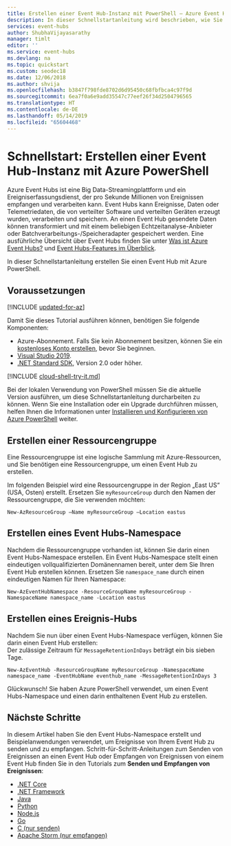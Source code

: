 ```yaml
---
title: Erstellen einer Event Hub-Instanz mit PowerShell – Azure Event Hubs | Microsoft-Dokumentation
description: In dieser Schnellstartanleitung wird beschrieben, wie Sie mithilfe von Azure PowerShell einen Event Hub erstellen und anschließend mithilfe des .NET Standard SDK Ereignisse senden und empfangen.
services: event-hubs
author: ShubhaVijayasarathy
manager: timlt
editor: ''
ms.service: event-hubs
ms.devlang: na
ms.topic: quickstart
ms.custom: seodec18
ms.date: 12/06/2018
ms.author: shvija
ms.openlocfilehash: b3847f798fde8702d6d95450c68fbfbca4c97f9d
ms.sourcegitcommit: 6ea7f0a6e9add35547c77eef26f34d2504796565
ms.translationtype: HT
ms.contentlocale: de-DE
ms.lasthandoff: 05/14/2019
ms.locfileid: "65604468"
---
```

# <a name="quickstart-create-an-event-hub-using-azure-powershell"></a>Schnellstart: Erstellen einer Event Hub-Instanz mit Azure PowerShell

Azure Event Hubs ist eine Big Data-Streamingplattform und ein Ereigniserfassungsdienst, der pro Sekunde Millionen von Ereignissen empfangen und verarbeiten kann. Event Hubs kann Ereignisse, Daten oder Telemetriedaten, die von verteilter Software und verteilten Geräten erzeugt wurden, verarbeiten und speichern. An einen Event Hub gesendete Daten können transformiert und mit einem beliebigen Echtzeitanalyse-Anbieter oder Batchverarbeitungs-/Speicheradapter gespeichert werden. Eine ausführliche Übersicht über Event Hubs finden Sie unter [Was ist Azure Event Hubs?](event-hubs-about.md) und [Event Hubs-Features im Überblick](event-hubs-features.md).

In dieser Schnellstartanleitung erstellen Sie einen Event Hub mit Azure PowerShell.

## <a name="prerequisites"></a>Voraussetzungen

[!INCLUDE [updated-for-az](../../includes/updated-for-az.md)]

Damit Sie dieses Tutorial ausführen können, benötigen Sie folgende Komponenten:

- Azure-Abonnement. Falls Sie kein Abonnement besitzen, können Sie ein [kostenloses Konto erstellen][], bevor Sie beginnen.
- [Visual Studio 2019](https://www.visualstudio.com/vs).
- [.NET Standard SDK](https://www.microsoft.com/net/download/windows), Version 2.0 oder höher.

[!INCLUDE [cloud-shell-try-it.md](../../includes/cloud-shell-try-it.md)]

Bei der lokalen Verwendung von PowerShell müssen Sie die aktuelle Version ausführen, um diese Schnellstartanleitung durcharbeiten zu können. Wenn Sie eine Installation oder ein Upgrade durchführen müssen, helfen Ihnen die Informationen unter [Installieren und Konfigurieren von Azure PowerShell](https://docs.microsoft.com/powershell/azure/install-az-ps) weiter.

## <a name="create-a-resource-group"></a>Erstellen einer Ressourcengruppe

Eine Ressourcengruppe ist eine logische Sammlung mit Azure-Ressourcen, und Sie benötigen eine Ressourcengruppe, um einen Event Hub zu erstellen. 

Im folgenden Beispiel wird eine Ressourcengruppe in der Region „East US“ (USA, Osten) erstellt. Ersetzen Sie `myResourceGroup` durch den Namen der Ressourcengruppe, die Sie verwenden möchten:

```azurepowershell-interactive
New-AzResourceGroup –Name myResourceGroup –Location eastus
```

## <a name="create-an-event-hubs-namespace"></a>Erstellen eines Event Hubs-Namespace

Nachdem die Ressourcengruppe vorhanden ist, können Sie darin einen Event Hubs-Namespace erstellen. Ein Event Hubs-Namespace stellt einen eindeutigen vollqualifizierten Domänennamen bereit, unter dem Sie Ihren Event Hub erstellen können. Ersetzen Sie `namespace_name` durch einen eindeutigen Namen für Ihren Namespace:

```azurepowershell-interactive
New-AzEventHubNamespace -ResourceGroupName myResourceGroup -NamespaceName namespace_name -Location eastus
```

## <a name="create-an-event-hub"></a>Erstellen eines Ereignis-Hubs

Nachdem Sie nun über einen Event Hubs-Namespace verfügen, können Sie darin einen Event Hub erstellen:  
Der zulässige Zeitraum für `MessageRetentionInDays` beträgt ein bis sieben Tage.

```azurepowershell-interactive
New-AzEventHub -ResourceGroupName myResourceGroup -NamespaceName namespace_name -EventHubName eventhub_name -MessageRetentionInDays 3
```

Glückwunsch! Sie haben Azure PowerShell verwendet, um einen Event Hubs-Namespace und einen darin enthaltenen Event Hub zu erstellen. 

## <a name="next-steps"></a>Nächste Schritte

In diesem Artikel haben Sie den Event Hubs-Namespace erstellt und Beispielanwendungen verwendet, um Ereignisse von Ihrem Event Hub zu senden und zu empfangen. Schritt-für-Schritt-Anleitungen zum Senden von Ereignissen an einen Event Hub oder Empfangen von Ereignissen von einem Event Hub finden Sie in den Tutorials zum **Senden und Empfangen von Ereignissen**: 

- [.NET Core](event-hubs-dotnet-standard-getstarted-send.md)
- [.NET Framework](event-hubs-dotnet-framework-getstarted-send.md)
- [Java](event-hubs-java-get-started-send.md)
- [Python](event-hubs-python-get-started-send.md)
- [Node.js](event-hubs-node-get-started-send.md)
- [Go](event-hubs-go-get-started-send.md)
- [C (nur senden)](event-hubs-c-getstarted-send.md)
- [Apache Storm (nur empfangen)](event-hubs-storm-getstarted-receive.md)


[kostenloses Konto erstellen]: https://azure.microsoft.com/free/?ref=microsoft.com&utm_source=microsoft.com&utm_medium=docs&utm_campaign=visualstudio
[Install and Configure Azure PowerShell]: https://docs.microsoft.com/powershell/azure/install-az-ps
[New-AzResourceGroup]: https://docs.microsoft.com/powershell/module/az.resources/new-Azresourcegroup
[fully qualified domain name]: https://wikipedia.org/wiki/Fully_qualified_domain_name
[3]: ./media/event-hubs-quickstart-powershell/sender1.png
[4]: ./media/event-hubs-quickstart-powershell/receiver1.png
[5]: ./media/event-hubs-quickstart-powershell/metrics.png
